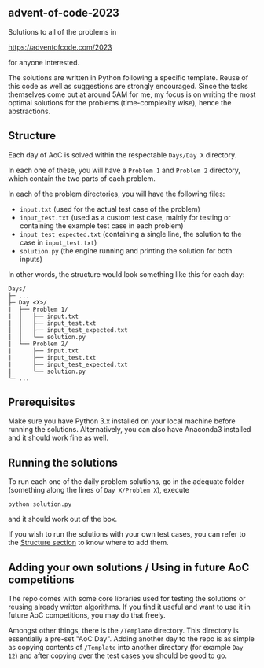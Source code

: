 ## advent-of-code-2023

Solutions to all of the problems in

https://adventofcode.com/2023

for anyone interested.

The solutions are written in Python following a specific template. Reuse of this code as well as suggestions are strongly encouraged. Since the tasks themselves come out at around 5AM for me, my focus is on writing the most optimal solutions for the problems (time-complexity wise), hence the abstractions.

## Structure

Each day of AoC is solved within the respectable `Days/Day X` directory.

In each one of these, you will have a `Problem 1` and `Problem 2` directory, which contain the two parts of each problem.

In each of the problem directories, you will have the following files:

- `input.txt` (used for the actual test case of the problem)
- `input_test.txt` (used as a custom test case, mainly for testing or containing the example test case in each problem)
- `input_test_expected.txt` (containing a single line, the solution to the case in `input_test.txt`)
- `solution.py` (the engine running and printing the solution for both inputs)

In other words, the structure would look something like this for each day:

```
Days/
├─ ...
├─ Day <X>/
|  ├── Problem 1/
|  │   ├── input.txt
|  │   ├── input_test.txt
|  │   ├── input_test_expected.txt
|  │   └── solution.py
|  └── Problem 2/
|      ├── input.txt
|      ├── input_test.txt
|      ├── input_test_expected.txt
|      └── solution.py
└─ ...
```

## Prerequisites

Make sure you have Python 3.x installed on your local machine before running the solutions. Alternatively, you can also have Anaconda3 installed and it should work fine as well.

## Running the solutions

To run each one of the daily problem solutions, go in the adequate folder (something along the lines of `Day X/Problem X`), execute

```
python solution.py
```

and it should work out of the box.

If you wish to run the solutions with your own test cases, you can refer to the [Structure section](#structure) to know where to add them.

## Adding your own solutions / Using in future AoC competitions

The repo comes with some core libraries used for testing the solutions or reusing already written algorithms. If you find it useful and want to use it in future AoC competitions, you may do that freely.

Amongst other things, there is the `/Template` directory. This directory is essentially a pre-set "AoC Day". Adding another day to the repo is as simple as copying contents of `/Template` into another directory (for example `Day 12`) and after copying over the test cases you should be good to go.
